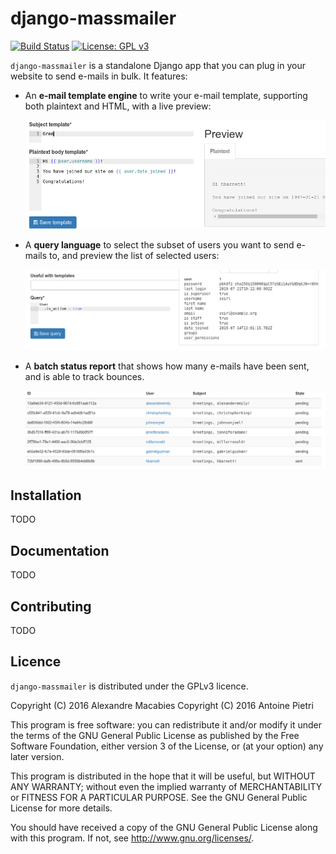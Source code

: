 # django-massmailer

[![Build Status](https://travis-ci.com/prologin/django-massmailer.svg?branch=master)](https://travis-ci.com/prologin/django-massmailer)
[![License: GPL v3](https://img.shields.io/badge/License-GPLv3-blue.svg)](https://www.gnu.org/licenses/gpl-3.0)

`django-massmailer` is a standalone Django app that you can plug in your
website to send e-mails in bulk. It features:

- An **e-mail template engine** to write your e-mail template, supporting both
  plaintext and HTML, with a live preview:

    ![Template engine demo](doc/template_demo.gif)

- A **query language** to select the subset of users you want to send e-mails
  to, and preview the list of selected users:

    ![Query language demo](doc/query_demo.gif)

- A **batch status report** that shows how many e-mails have been sent, and is
  able to track bounces.

    ![Batch status demo](doc/batch_demo.png)


## Installation

TODO

## Documentation

TODO

## Contributing

TODO

## Licence

`django-massmailer` is distributed under the GPLv3 licence.

Copyright (C) 2016 Alexandre Macabies
Copyright (C) 2016 Antoine Pietri

This program is free software: you can redistribute it and/or modify
it under the terms of the GNU General Public License as published by
the Free Software Foundation, either version 3 of the License, or
(at your option) any later version.

This program is distributed in the hope that it will be useful,
but WITHOUT ANY WARRANTY; without even the implied warranty of
MERCHANTABILITY or FITNESS FOR A PARTICULAR PURPOSE.  See the
GNU General Public License for more details.

You should have received a copy of the GNU General Public License
along with this program.  If not, see <http://www.gnu.org/licenses/>.
